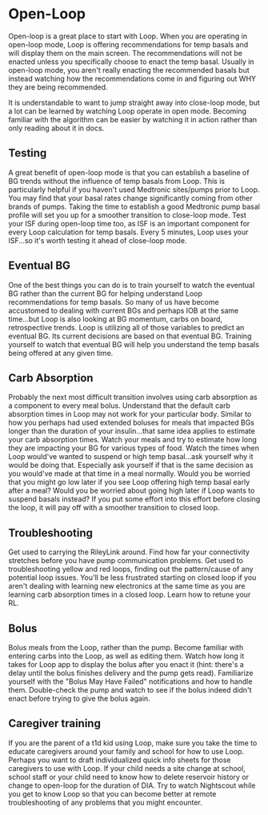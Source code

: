 # Open-Loop

Open-loop is a great place to start with Loop. When you are operating in open-loop mode, Loop is offering recommendations for temp basals and will display them on the main screen.  The recommendations will not be enacted unless you specifically choose to enact the temp basal.  Usually in open-loop mode, you aren't really enacting the recommended basals but instead watching how the recommendations come in and figuring out WHY they are being recommended.

It is understandable to want to jump straight away into close-loop mode, but a lot can be learned by watching Loop operate in open mode.  Becoming familiar with the algorithm can be easier by watching it in action rather than only reading about it in docs.

## Testing

A great benefit of open-loop mode is that you can establish a baseline of BG trends without the influence of temp basals from Loop.  This is particularly helpful if you haven't used Medtronic sites/pumps prior to Loop.  You may find that your basal rates change significantly coming from other brands of pumps.  Taking the time to establish a good Medtronic pump basal profile will set you up for a smoother transition to close-loop mode.  Test your ISF during open-loop time too, as ISF is an important component for every Loop calculation for temp basals.  Every 5 minutes, Loop uses your ISF...so it's worth testing it ahead of close-loop mode.

## Eventual BG

One of the best things you can do is to train yourself to watch the eventual BG rather than the current BG for helping understand Loop recommendations for temp basals.  So many of us have become accustomed to dealing with current BGs and perhaps IOB at the same time...but Loop is also looking at BG momentum, carbs on board, retrospective trends.  Loop is utilizing all of those variables to predict an eventual BG.  Its current decisions are based on that eventual BG.  Training yourself to watch that eventual BG will help you understand the temp basals being offered at any given time.

## Carb Absorption

Probably the next most difficult transition involves using carb absorption as a component to every meal bolus.  Understand that the default carb absorption times in Loop may not work for your particular body.  Similar to how you perhaps had used extended boluses for meals that impacted BGs longer than the duration of your insulin...that same idea applies to estimate your carb absorption times.  Watch your meals and try to estimate how long they are impacting your BG for various types of food.  Watch the times when Loop would've wanted to suspend or high temp basal...ask yourself why it would be doing that.  Especially ask yourself if that is the same decision as you would've made at that time in a meal normally.  Would you be worried that you might go low later if you see Loop offering high temp basal early after a meal?  Would you be worried about going high later if Loop wants to suspend basals instead?  If you put some effort into this effort before closing the loop, it will pay off with a smoother transition to closed loop.

## Troubleshooting

Get used to carrying the RileyLink around.  Find how far your connectivity stretches before you have pump communication problems.  Get used to troubleshooting yellow and red loops, finding out the pattern/cause of any potential loop issues.  You'll be less frustrated starting on closed loop if you aren't dealing with learning new electronics at the same time as you are learning carb absorption times in a closed loop.  Learn how to retune your RL. 

## Bolus

Bolus meals from the Loop, rather than the pump.  Become familiar with entering carbs into the Loop, as well as editing them.  Watch how long it takes for Loop app to display the bolus after you enact it (hint: there's a delay until the bolus finishes delivery and the pump gets read).  Familiarize yourself with the "Bolus May Have Failed" notifications and how to handle them.  Double-check the pump and watch to see if the bolus indeed didn't enact before trying to give the bolus again.  

## Caregiver training

If you are the parent of a t1d kid using Loop, make sure you take the time to educate caregivers around your family and school for how to use Loop.  Perhaps you want to draft individualized quick info sheets for those caregivers to use with Loop.  If your child needs a site change at school, school staff or your child need to know how to delete reservoir history or change to open-loop for the duration of DIA.  Try to watch Nightscout while you get to know Loop so that you can become better at remote troubleshooting of any problems that you might encounter.
